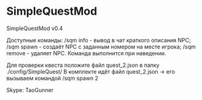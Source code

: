 SimpleQuestMod
==============

SimpleQuestMod v0.4

Доступные команды:
 /sqm info <id> - вывод в чат краткого описания NPC;
 /sqm spawn <id> - создаёт NPC с заданным номером на месте игрока;
 /sqm remove - удаляет NPC. Команда выполнится при наведении.

Для проверки квеста положите файл quest_2.json в папку ./config/SimpleQuest/
В комплекте идёт файл quest_2.json -> его вызываем командой /sqm spawn 2

Skype: TaoGunner
